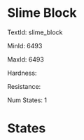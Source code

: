 # Slime Block

TextId: slime_block

MinId: 6493

MaxId: 6493

Hardness: 

Resistance: 


Num States: 1

# States
```

```